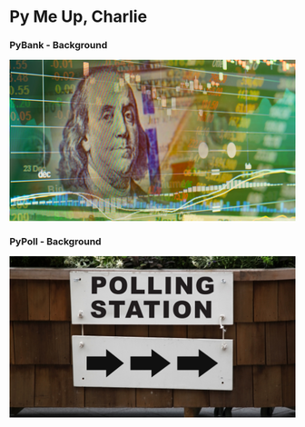 # Py Me Up, Charlie

### PyBank - Background
![bank](Images/revenue-per-lead.png)

### PyPoll - Background
![poll](Images/Vote_counting.png)

